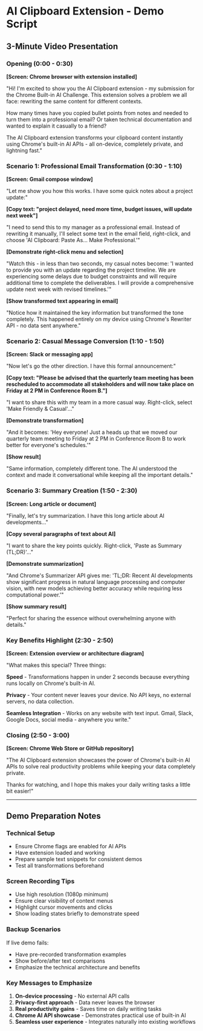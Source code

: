 # AI Clipboard Extension - Demo Script
## 3-Minute Video Presentation

### Opening (0:00 - 0:30)

**[Screen: Chrome browser with extension installed]**

"Hi! I'm excited to show you the AI Clipboard extension - my submission for the Chrome Built-in AI Challenge. This extension solves a problem we all face: rewriting the same content for different contexts.

How many times have you copied bullet points from notes and needed to turn them into a professional email? Or taken technical documentation and wanted to explain it casually to a friend? 

The AI Clipboard extension transforms your clipboard content instantly using Chrome's built-in AI APIs - all on-device, completely private, and lightning fast."

### Scenario 1: Professional Email Transformation (0:30 - 1:10)

**[Screen: Gmail compose window]**

"Let me show you how this works. I have some quick notes about a project update:"

**[Copy text: "project delayed, need more time, budget issues, will update next week"]**

"I need to send this to my manager as a professional email. Instead of rewriting it manually, I'll select some text in the email field, right-click, and choose 'AI Clipboard: Paste As... Make Professional.'"

**[Demonstrate right-click menu and selection]**

"Watch this - in less than two seconds, my casual notes become: 'I wanted to provide you with an update regarding the project timeline. We are experiencing some delays due to budget constraints and will require additional time to complete the deliverables. I will provide a comprehensive update next week with revised timelines.'"

**[Show transformed text appearing in email]**

"Notice how it maintained the key information but transformed the tone completely. This happened entirely on my device using Chrome's Rewriter API - no data sent anywhere."

### Scenario 2: Casual Message Conversion (1:10 - 1:50)

**[Screen: Slack or messaging app]**

"Now let's go the other direction. I have this formal announcement:"

**[Copy text: "Please be advised that the quarterly team meeting has been rescheduled to accommodate all stakeholders and will now take place on Friday at 2 PM in Conference Room B."]**

"I want to share this with my team in a more casual way. Right-click, select 'Make Friendly & Casual'..."

**[Demonstrate transformation]**

"And it becomes: 'Hey everyone! Just a heads up that we moved our quarterly team meeting to Friday at 2 PM in Conference Room B to work better for everyone's schedules.'"

**[Show result]**

"Same information, completely different tone. The AI understood the context and made it conversational while keeping all the important details."

### Scenario 3: Summary Creation (1:50 - 2:30)

**[Screen: Long article or document]**

"Finally, let's try summarization. I have this long article about AI developments..."

**[Copy several paragraphs of text about AI]**

"I want to share the key points quickly. Right-click, 'Paste as Summary (TL;DR)'..."

**[Demonstrate summarization]**

"And Chrome's Summarizer API gives me: 'TL;DR: Recent AI developments show significant progress in natural language processing and computer vision, with new models achieving better accuracy while requiring less computational power.'"

**[Show summary result]**

"Perfect for sharing the essence without overwhelming anyone with details."

### Key Benefits Highlight (2:30 - 2:50)

**[Screen: Extension overview or architecture diagram]**

"What makes this special? Three things:

**Speed** - Transformations happen in under 2 seconds because everything runs locally on Chrome's built-in AI.

**Privacy** - Your content never leaves your device. No API keys, no external servers, no data collection.

**Seamless Integration** - Works on any website with text input. Gmail, Slack, Google Docs, social media - anywhere you write."

### Closing (2:50 - 3:00)

**[Screen: Chrome Web Store or GitHub repository]**

"The AI Clipboard extension showcases the power of Chrome's built-in AI APIs to solve real productivity problems while keeping your data completely private. 

Thanks for watching, and I hope this makes your daily writing tasks a little bit easier!"

---

## Demo Preparation Notes

### Technical Setup
- Ensure Chrome flags are enabled for AI APIs
- Have extension loaded and working
- Prepare sample text snippets for consistent demos
- Test all transformations beforehand

### Screen Recording Tips
- Use high resolution (1080p minimum)
- Ensure clear visibility of context menus
- Highlight cursor movements and clicks
- Show loading states briefly to demonstrate speed

### Backup Scenarios
If live demo fails:
- Have pre-recorded transformation examples
- Show before/after text comparisons
- Emphasize the technical architecture and benefits

### Key Messages to Emphasize
1. **On-device processing** - No external API calls
2. **Privacy-first approach** - Data never leaves the browser
3. **Real productivity gains** - Saves time on daily writing tasks
4. **Chrome AI API showcase** - Demonstrates practical use of built-in AI
5. **Seamless user experience** - Integrates naturally into existing workflows